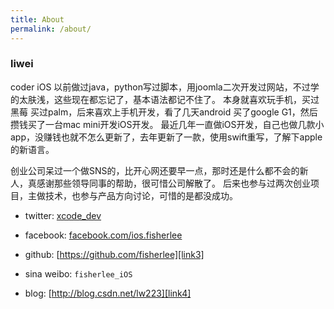 ```yaml
---
title: About
permalink: /about/
---
```



### liwei
coder  iOS
以前做过java，python写过脚本，用joomla二次开发过网站，不过学的太肤浅，这些现在都忘记了，基本语法都记不住了。
本身就喜欢玩手机，买过黑莓 买过palm，后来喜欢上手机开发，看了几天android 买了google G1，然后攒钱买了一台mac mini开发iOS开发。
最近几年一直做iOS开发，自己也做几款小app，没赚钱也就不怎么更新了，去年更新了一款，使用swift重写，了解下apple的新语言。

创业公司呆过一个做SNS的，比开心网还要早一点，那时还是什么都不会的新人，真感谢那些领导同事的帮助，很可惜公司解散了。
后来也参与过两次创业项目，主做技术，也参与产品方向讨论，可惜的是都没成功。

* twitter: [xcode_dev][link1]
* facebook: [facebook.com/ios.fisherlee][link2]
* github: [https://github.com/fisherlee][link3]

* sina weibo: `fisherlee_iOS`

* blog: [http://blog.csdn.net/lw223][link4]

[link1]: https://twitter.com/xcode_dev
[link2]: facebook.com/ios.fisherlee
[link3]: https://github.com/fisherlee
[link4]: http://blog.csdn.net/lw223
